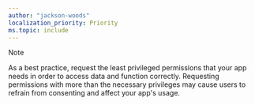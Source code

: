 ```yaml
---
author: "jackson-woods"
localization_priority: Priority
ms.topic: include
---
```


<!-- markdownlint-disable MD041-->

> [!Note]
> As a best practice, request the least privileged permissions that your app needs in order to access data and function correctly. Requesting permissions with more than the necessary privileges may cause users to refrain from consenting and affect your app's usage.

